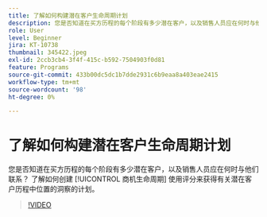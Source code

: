 ```yaml
---
title: 了解如何构建潜在客户生命周期计划
description: 您是否知道在买方历程的每个阶段有多少潜在客户，以及销售人员应在何时与他们联系？ 了解如何创建 [!UICONTROL 商机生命周期] 使用评分来获得有关潜在客户历程中位置的洞察的计划。
role: User
level: Beginner
jira: KT-10738
thumbnail: 345422.jpeg
exl-id: 2ccb3cb4-3f4f-415c-b592-7504903f0d81
feature: Programs
source-git-commit: 433b00dc5dc1b7dde2931c6b9eaa8a403eae2415
workflow-type: tm+mt
source-wordcount: '98'
ht-degree: 0%

---
```


# 了解如何构建潜在客户生命周期计划

您是否知道在买方历程的每个阶段有多少潜在客户，以及销售人员应在何时与他们联系？ 了解如何创建 [!UICONTROL 商机生命周期] 使用评分来获得有关潜在客户历程中位置的洞察的计划。

>[!VIDEO](https://video.tv.adobe.com/v/345422/?quality=12&learn=on)
